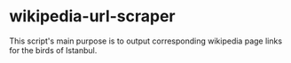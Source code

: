 # wikipedia-url-scraper
This script's main purpose is to output corresponding wikipedia page links for the birds of Istanbul.
